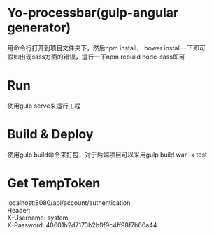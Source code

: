 # Yo-processbar(gulp-angular generator)
用命令行打开到项目文件夹下，然后npm install， bower install一下即可<br>
假如出现sass方面的错误，运行一下npm rebuild node-sass即可

# Run
使用gulp serve来运行工程 

# Build & Deploy
使用gulp build命令来打包，对于后端项目可以采用gulp build war -x test

# Get TempToken
localhost:8080/api/account/authentication<br>
Header:<br>
X-Username: system<br>
X-Password: 40601b2d7173b2b9f9c4ff98f7b66a44<br>
